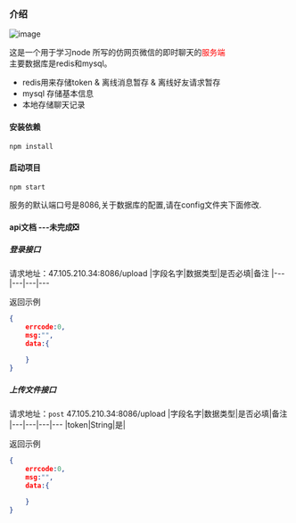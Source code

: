 ### 介绍

![image](https://img.shields.io/badge/Version-1.0.1-red.svg)

这是一个用于学习node 所写的仿网页微信的即时聊天的<span style='color:red'>服务端</span><br>
主要数据库是redis和mysql。

+ redis用来存储token & 离线消息暂存 & 离线好友请求暂存
+ mysql 存储基本信息
+ 本地存储聊天记录 

#### 安装依赖

```bash
npm install
```
#### 启动项目

```bash
npm start
```
服务的默认端口号是8086,关于数据库的配置,请在config文件夹下面修改.

#### api文档 ---未完成❎

##### 登录接口

请求地址：47.105.210.34:8086/upload
|字段名字|数据类型|是否必填|备注
|---|---|---|---

返回示例
```json
{
    errcode:0,
    msg:"",
    data:{
        
    }
}
```

##### 上传文件接口

请求地址：`post` 47.105.210.34:8086/upload
|字段名字|数据类型|是否必填|备注
|---|---|---|---
|token|String|是|

返回示例
```json
{
    errcode:0,
    msg:"",
    data:{
        
    }
}
```